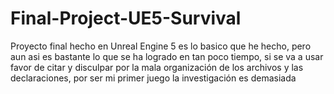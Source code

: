 # Final-Project-UE5-Survival
Proyecto final hecho en Unreal Engine 5 es lo basico que he hecho, pero aun asi es bastante lo que se ha logrado en tan poco tiempo, si se va a usar favor de citar y disculpar por la mala organización de los archivos y las declaraciones, por ser mi primer juego la investigación es demasiada   
